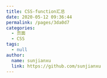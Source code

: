 ```yaml
---
title: CSS-function汇总
date: 2020-05-12 09:36:44
permalink: /pages/3da0d7
categories:
  - 页面
  - CSS
tags:
  - null
author:
  name: sunjianxu
  link: https://github.com/sunjianxu
---
```

